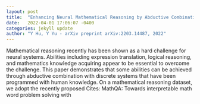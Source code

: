 ```yaml
---
layout: post
title:  "Enhancing Neural Mathematical Reasoning by Abductive Combination with Symbolic Library"
date:   2022-04-01 17:06:07 -0400
categories: jekyll update
author: "Y Hu, Y Yu - arXiv preprint arXiv:2203.14487, 2022"
---
```

Mathematical reasoning recently has been shown as a hard challenge for neural systems. Abilities including expression translation, logical reasoning, and mathematics knowledge acquiring appear to be essential to overcome the challenge. This paper demonstrates that some abilities can be achieved through abductive combination with discrete systems that have been programmed with human knowledge. On a mathematical reasoning dataset, we adopt the recently proposed Cites: MathQA: Towards interpretable math word problem solving with